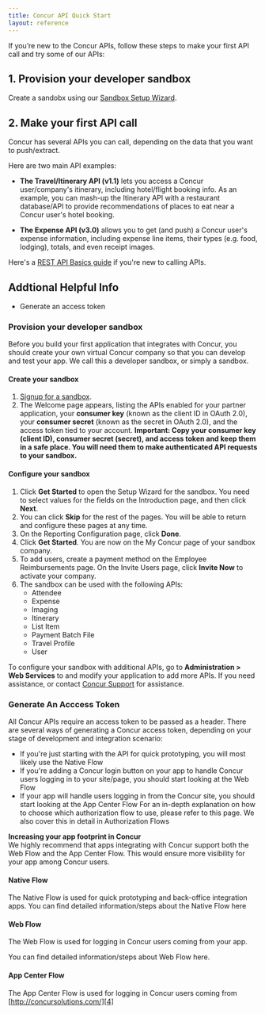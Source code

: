```yaml
---
title: Concur API Quick Start
layout: reference
---
```

If you’re new to the Concur APIs, follow these steps to make your first API call and try some of our APIs: ## 1. Provision your developer sandboxCreate a sandobx using our [Sandbox Setup Wizard][1].		## 2. Make your first API callConcur has several APIs you can call, depending on the data that you want to push/extract.
Here are two main API examples:

* **The Travel/Itinerary API (v1.1)** lets you access a Concur user/company's itinerary, including hotel/flight booking info. As an example, you can mash-up the Itinerary API with a restaurant database/API to provide recommendations of places to eat near a Concur user's hotel booking.

* **The Expense API (v3.0)** allows you to get (and push) a Concur user's expense information, including expense line items, their types (e.g. food, lodging), totals, and even receipt images.
Here's a [REST API Basics guide][2] if you're new to calling APIs.		## Addtional Helpful Info*	Generate an access token



### Provision your developer sandbox
Before you build your first application that integrates with Concur, you should create your own virtual Concur company so that you can develop and test your app. We call this a developer sandbox, or simply a sandbox.  

#### Create your sandbox
1.	[Signup for a sandbox][1].
2.  The Welcome page appears, listing the APIs enabled for your partner application, your **consumer key** (known as the client ID in OAuth 2.0), your **consumer secret** (known as the secret in OAuth 2.0), and the access token tied to your account. **Important: Copy your consumer key (client ID), consumer secret (secret), and access token and keep them in a safe place. You will need them to make authenticated API requests to your sandbox.**

#### Configure your sandbox
1.	Click **Get Started** to open the Setup Wizard for the sandbox. You need to select values for the fields on the Introduction page, and then click **Next**.
2.	You can click **Skip** for the rest of the pages. You will be able to return and configure these pages at any time.
3.	On the Reporting Configuration page, click **Done**.
4.	Click **Get Started**. You are now on the My Concur page of your sandbox company.
5.	To add users, create a payment method on the Employee Reimbursements page. On the Invite Users page, click **Invite Now** to activate your company.
6.	The sandbox can be used with the following APIs:	*  Attendee
	*  Expense
	*  Imaging
	*  Itinerary
	*  List Item
	*  Payment Batch File
	*  Travel Profile
	*  User

To configure your sandbox with additional APIs, go to **Administration > Web Services** to and modify your application to add more APIs. If you need assistance, or contact [Concur Support][3] for assistance.

### Generate An Acccess Token
All Concur APIs require an access token to be passed as a header. 
There are several ways of generating a Concur access token, depending on your stage of development and integration scenario:

*	If you're just starting with the API for quick prototyping, you will most likely use the Native Flow
*	If you're adding a Concur login button on your app to handle Concur users logging in to your site/page, you should start looking at the Web Flow
*	If your app will handle users logging in from the Concur site, you should start looking at the App Center Flow
For an in-depth explanation on how to choose which authorization flow to use, please refer to this page. We also cover this in detail in Authorization Flows


**Increasing your app footprint in Concur**  
We highly recommend that apps integrating with Concur support both the Web Flow and the App Center Flow. This would ensure more visibility for your app among Concur users.  

#### Native Flow
The Native Flow is used for quick prototyping and back-office integration apps.
You can find detailed information/steps about the Native Flow here  


#### Web Flow
The Web Flow is used for logging in Concur users coming from your app.  

You can find detailed information/steps about Web Flow here.

#### App Center Flow
The App Center Flow is used for logging in Concur users coming from [http://concursolutions.com/][4]






[1]: /manage-apps/register.html
[2]: /docs/guides/REST-API-Basics.html
[3]: /tools-support/sandbox-configuration-assistance.html
[4]: http://concursolutions.com/


